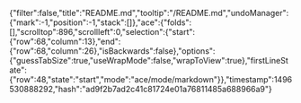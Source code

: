 {"filter":false,"title":"README.md","tooltip":"/README.md","undoManager":{"mark":-1,"position":-1,"stack":[]},"ace":{"folds":[],"scrolltop":896,"scrollleft":0,"selection":{"start":{"row":68,"column":13},"end":{"row":68,"column":26},"isBackwards":false},"options":{"guessTabSize":true,"useWrapMode":false,"wrapToView":true},"firstLineState":{"row":48,"state":"start","mode":"ace/mode/markdown"}},"timestamp":1496530888292,"hash":"ad9f2b7ad2c41c81724e01a76811485a688966a9"}